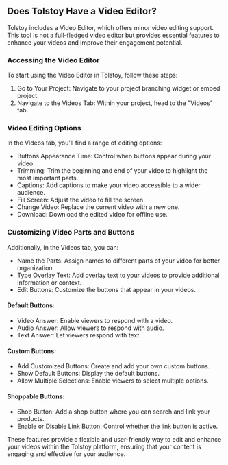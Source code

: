 ## Does Tolstoy Have a Video Editor?

Tolstoy includes a Video Editor, which offers minor video editing support. This tool is not a full-fledged video editor but provides essential features to enhance your videos and improve their engagement potential.

### Accessing the Video Editor
To start using the Video Editor in Tolstoy, follow these steps:
1. Go to Your Project: Navigate to your project branching widget or embed project.
2. Navigate to the Videos Tab: Within your project, head to the "Videos" tab.

### Video Editing Options
In the Videos tab, you'll find a range of editing options:
- Buttons Appearance Time: Control when buttons appear during your video.
- Trimming: Trim the beginning and end of your video to highlight the most important parts.
- Captions: Add captions to make your video accessible to a wider audience.
- Fill Screen: Adjust the video to fill the screen.
- Change Video: Replace the current video with a new one.
- Download: Download the edited video for offline use.

### Customizing Video Parts and Buttons
Additionally, in the Videos tab, you can:
- Name the Parts: Assign names to different parts of your video for better organization.
- Type Overlay Text: Add overlay text to your videos to provide additional information or context.
- Edit Buttons: Customize the buttons that appear in your videos.

#### Default Buttons:
- Video Answer: Enable viewers to respond with a video.
- Audio Answer: Allow viewers to respond with audio.
- Text Answer: Let viewers respond with text.

#### Custom Buttons:
- Add Customized Buttons: Create and add your own custom buttons.
- Show Default Buttons: Display the default buttons.
- Allow Multiple Selections: Enable viewers to select multiple options.

#### Shoppable Buttons:
- Shop Button: Add a shop button where you can search and link your products.
- Enable or Disable Link Button: Control whether the link button is active.

These features provide a flexible and user-friendly way to edit and enhance your videos within the Tolstoy platform, ensuring that your content is engaging and effective for your audience.
